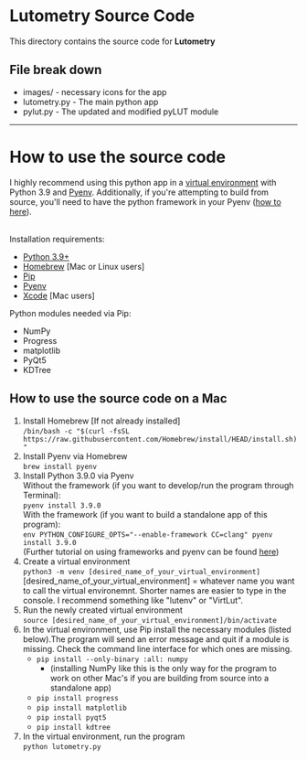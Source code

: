 # Lutometry Source Code
This directory contains the source code for <b>Lutometry</b>

<h2>File break down</h2>
<ul>
  <li>
    images/ - necessary icons for the app
  </li>
  <li>
    lutometry.py - The main python app
  </li>
  <li>
    pylut.py - The updated and modified pyLUT module
  </li>
</ul>
<hr>
<h1>How to use the source code</h1>
I highly recommend using this python app in a <a href = "https://realpython.com/python-virtual-environments-a-primer/">virtual environment</a> with Python 3.9 and <a href = "https://realpython.com/intro-to-pyenv/">Pyenv</a>. Additionally, if you're attempting to build from source, you'll need to have the python framework in your Pyenv (<a href = "https://www.froehlichundfrei.de/blog/2014-11-30-my-transition-to-python3-and-pyenv-goodby-virtualenvwrapper/">how to here</a>).

<br>Installation requirements:
<ul>
  <li>
    <a href = "https://www.python.org/">Python 3.9+</a>
  </li>
  <li>
    <a href = "https://brew.sh/">Homebrew</a> [Mac or Linux users]
  </li>
  <li>
    <a href = "https://pypi.org/project/pip/">Pip</a>
  </li>
  <li>
    <a href = "https://github.com/pyenv/pyenv">Pyenv</a>
  </li>
  <li>
    <a href = "https://developer.apple.com/xcode/">Xcode</a> [Mac users]
  </li>
</ul>

Python modules needed via Pip:
<ul>
  <li>
    NumPy
  </li>
  <li>
    Progress
  </li>
  <li>
    matplotlib
  </li>
  <li>
    PyQt5
  </li>
  <li>
    KDTree
  </li>
</ul>

<h2>How to use the source code on a Mac</h2>

<ol>
  <li>
    Install Homebrew [If not already installed]
    <br><code>/bin/bash -c "$(curl -fsSL https://raw.githubusercontent.com/Homebrew/install/HEAD/install.sh)"</code>
  </li>
  <li>
    Install Pyenv via Homebrew
    <br><code>brew install pyenv</code>
  </li>
  <li>
    Install Python 3.9.0 via Pyenv
    <br>Without the framework (if you want to develop/run the program through Terminal):
    <br><code>pyenv install 3.9.0</code>
    <br>With the framework (if you want to build a standalone app of this program):
    <br><code>env PYTHON_CONFIGURE_OPTS="--enable-framework CC=clang" pyenv install 3.9.0</code>
    <br>(Further tutorial on using frameworks and pyenv can be found <a href = "https://www.froehlichundfrei.de/blog/2014-11-30-my-transition-to-python3-and-pyenv-goodby-virtualenvwrapper/">here</a>)
  </li>
  <li>
    Create a virtual environment
    <br><code>python3 -m venv [desired_name_of_your_virtual_environment]</code>
    <br>[desired_name_of_your_virtual_environment] = whatever name you want to call the virtual environemnt. Shorter names are easier to type in the console. I recommend something like "lutenv" or "VirtLut".
  </li>
  <li>
    Run the newly created virtual environment
    <br><code>source [desired_name_of_your_virtual_environment]/bin/activate</code>
  <li>
    In the virtual environment, use Pip install the necessary modules (listed below).The program will send an error message and quit if a module is missing. Check the command line interface for which ones are missing.
    <ul>
      <li>
        <code>pip install --only-binary :all: numpy</code>
        <ul>
          <li>
            (installing NumPy like this is the only way for the program to work on other Mac's if you are building from source into a standalone app)
          </li>
        </ul>
      </li>
      <li>
        <code>pip install progress</code>
      </li>
      <li>
        <code>pip install matplotlib</code>
      </li>
      <li>
        <code>pip install pyqt5</code>
      </li>
      <li>
        <code>pip install kdtree</code>
      </li>
    </ul>
  </li>
  <li>
    In the virtual environment, run the program
    <br><code>python lutometry.py</code>
  </li>
</ol>
